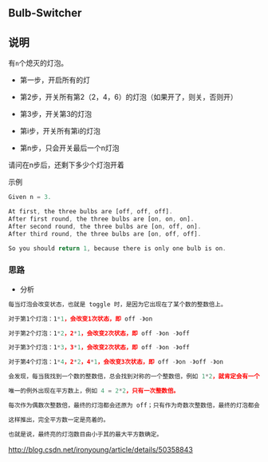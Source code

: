 ## Bulb-Switcher

## 说明

有`n`个熄灭的灯泡。

- 第一步，开启所有的灯

- 第2步，开关所有第2（2，4，6）的灯泡（如果开了，则关，否则开）

- 第3步，开关第3的灯泡

- 第i步，开关所有第i的灯泡

- 第n步，只会开关最后一个n灯泡

请问在n步后，还剩下多少个灯泡开着

示例

```js
Given n = 3. 

At first, the three bulbs are [off, off, off].
After first round, the three bulbs are [on, on, on].
After second round, the three bulbs are [on, off, on].
After third round, the three bulbs are [on, off, off]. 

So you should return 1, because there is only one bulb is on.
```

### 思路

- 分析

```js
每当灯泡会改变状态，也就是 toggle 时，是因为它出现在了某个数的整数倍上。

对于第1个灯泡：1*1，会改变1次状态，即 off -》on

对于第2个灯泡：1*2，2*1，会改变2次状态，即 off -》on -》off

对于第3个灯泡：1*3，3*1，会改变2次状态，即 off -》on -》off

对于第4个灯泡：1*4，2*2，4*1，会改变3次状态，即 off -》on -》off -》on

会发现，每当我找到一个数的整数倍，总会找到对称的一个整数倍，例如 1*2，就肯定会有一个 2*1。

唯一的例外出现在平方数上，例如 4 = 2*2，只有一次整数倍。

每次作为偶数次整数倍，最终的灯泡都会还原为 off；只有作为奇数次整数倍，最终的灯泡都会 on。

这样推出，完全平方数一定是亮着的。

也就是说，最终亮的灯泡数目由小于其的最大平方数确定。
```

http://blog.csdn.net/ironyoung/article/details/50358843